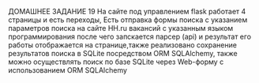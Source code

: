 ДОМАШНЕЕ ЗАДАНИЕ 19
На сайте под управлением flask работает 4 страницы и есть переходы, 
Есть отправка формы поиска с указанием параметров поиска на сайте HH.ru вакансий с указанным языком программирования
после чего запскается парсер (api) и результат его работы отображается на странице,также реализовано сохранение результатов поиска в SQLite посредством ORM SQLAlchemy, также можно осуществлять поиск по базе SQLite через Web-форму c использованием ORM SQLAlchemy
 
